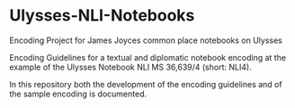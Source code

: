 # Ulysses-NLI-Notebooks
Encoding Project for James Joyces common place notebooks on Ulysses

Encoding Guidelines for a textual and diplomatic notebook encoding at the example of the Ulysses Notebook NLI MS 36,639/4 (short: NLI4).

In this repository both the development of the encoding guidelines and of the sample encoding is documented.

